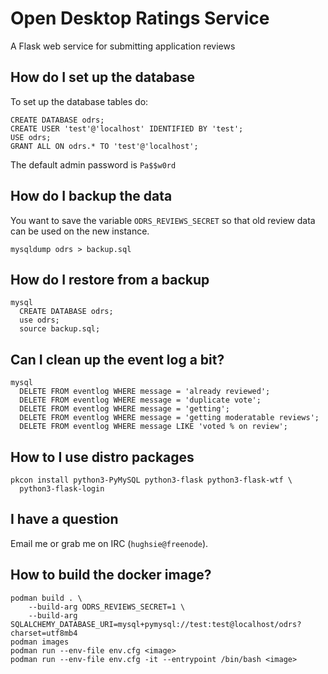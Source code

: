 # Open Desktop Ratings Service

A Flask web service for submitting application reviews

## How do I set up the database ##

To set up the database tables do:

    CREATE DATABASE odrs;
    CREATE USER 'test'@'localhost' IDENTIFIED BY 'test';
    USE odrs;
    GRANT ALL ON odrs.* TO 'test'@'localhost';

The default admin password is `Pa$$w0rd`

## How do I backup the data ##

You want to save the variable `ODRS_REVIEWS_SECRET` so that old review data
can be used on the new instance.

    mysqldump odrs > backup.sql

## How do I restore from a backup ##

    mysql
      CREATE DATABASE odrs;
      use odrs;
      source backup.sql;

## Can I clean up the event log a bit? ##

    mysql
      DELETE FROM eventlog WHERE message = 'already reviewed';
      DELETE FROM eventlog WHERE message = 'duplicate vote';
      DELETE FROM eventlog WHERE message = 'getting';
      DELETE FROM eventlog WHERE message = 'getting moderatable reviews';
      DELETE FROM eventlog WHERE message LIKE 'voted % on review';

## How to I use distro packages ##

    pkcon install python3-PyMySQL python3-flask python3-flask-wtf \
      python3-flask-login

## I have a question

Email me or grab me on IRC (`hughsie@freenode`).

## How to build the docker image?

    podman build . \
        --build-arg ODRS_REVIEWS_SECRET=1 \
        --build-arg SQLALCHEMY_DATABASE_URI=mysql+pymysql://test:test@localhost/odrs?charset=utf8mb4
    podman images
    podman run --env-file env.cfg <image>
    podman run --env-file env.cfg -it --entrypoint /bin/bash <image>
